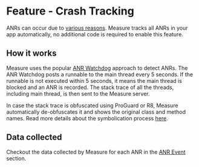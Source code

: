 # Feature - Crash Tracking

ANRs can occur due
to [various reasons](https://developer.android.com/topic/performance/anrs/diagnose-and-fix-anrs#input-dispatch-common-causes).
Measure tracks all ANRs in your app automatically, no additional code is required
to enable this feature.

## How it works

Measure uses the
popular [ANR Watchdog](https://github.com/measure-sh/measure/blob/main/measure-android/measure/src/main/java/sh/measure/android/anr/ANRWatchDog.kt)
approach to detect ANRs. The ANR Watchdog posts a runnable to the main thread every 5 seconds.
If the runnable is not executed within 5 seconds, it means the main thread is blocked and an ANR is recorded. The stack
trace of all the threads, including main thread, is then sent to the Measure server.

In case the stack trace is obfuscated using ProGuard or R8, Measure automatically
de-obfuscates it and shows the original class and method names. Read more details about the 
symbolication process [here](../features/symbolication.md).


## Data collected

Checkout the data collected by Measure for each ANR in the [ANR Event](../../../docs/api/sdk/README.md#anr) section.
